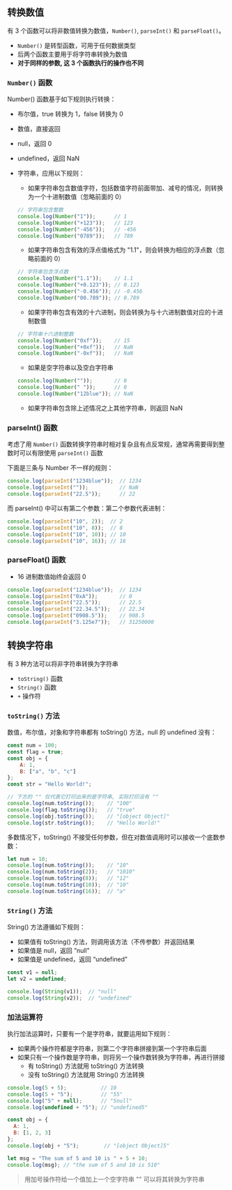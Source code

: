 ## 转换数值

有 3 个函数可以将非数值转换为数值，`Number()`, `parseInt()` 和 `parseFloat()`。

- `Number()` 是转型函数，可用于任何数据类型
- 后两个函数主要用于将字符串转换为数值
- **对于同样的参数, 这 3 个函数执行的操作也不同**

### `Number()` 函数

Number() 函数基于如下规则执行转换：

- 布尔值，true 转换为 1，false 转换为 0

- 数值，直接返回

- null，返回 0

- undefined，返回 NaN

- 字符串，应用以下规则：

  - 如果字符串包含数值字符，包括数值字符前面带加、减号的情况，则转换为一个十进制数值（忽略前面的 0）

  ```javascript
  // 字符串包含整数
  console.log(Number("1"));      // 1
  console.log(Number("+123"));   // 123
  console.log(Number("-456"));   // -456
  console.log(Number("0789"));   // 789
  ```

  - 如果字符串包含有效的浮点值格式为 "1.1"，则会转换为相应的浮点数（忽略前面的 0）

  ```javascript
  // 字符串包含浮点数
  console.log(Number("1.1"));    // 1.1
  console.log(Number("+0.123")); // 0.123
  console.log(Number("-0.456")); // -0.456
  console.log(Number("00.789")); // 0.789
  ```

  - 如果字符串包含有效的十六进制，则会转换为与十六进制数值对应的十进制数值

  ```javascript
  // 字符串十六进制整数
  console.log(Number("0xf"));    // 15
  console.log(Number("+0xf"));   // NaN
  console.log(Number("-0xf"));   // NaN
  ```

  - 如果是空字符串以及空白字符串

  ```javascript
  console.log(Number(""));       // 0
  console.log(Number(" "));      // 0
  console.log(Number("12blue")); // NaN
  ```

  - 如果字符串包含除上述情况之上其他字符串，则返回 NaN

### parseInt() 函数

考虑了用 `Number()` 函数转换字符串时相对复杂且有点反常规，通常再需要得到整数时可以有限使用 `parseInt()` 函数

下面是三条与 Number 不一样的规则：

```javascript
console.log(parseInt("1234blue"));  // 1234
console.log(parseInt(""));          // NaN
console.log(parseInt("22.5"));      // 22
```

而 parseInt() 中可以有第二个参数：第二个参数代表进制：

```javascript
console.log(parseInt("10", 2));  // 2
console.log(parseInt("10", 8));  // 8
console.log(parseInt("10", 10)); // 10
console.log(parseInt("10", 16)); // 16
```

### parseFloat() 函数

- 16 进制数值始终会返回 0

```javascript
console.log(parseInt("1234blue"));  // 1234
console.log(parseInt("0xA"));       // 0
console.log(parseInt("22.5"));      // 22.5
console.log(parseInt("22.34.5"));   // 22.34
console.log(parseInt("0908.5"));    // 908.5
console.log(parseInt("3.125e7"));   // 31250000 
```

## 转换字符串

有 3 种方法可以将非字符串转换为字符串

- `toString()` 函数
- `String()` 函数
- `+` 操作符

### `toString()` 方法

数值，布尔值，对象和字符串都有 toString() 方法，null 的 undefined 没有：

```javascript
const num = 100;
const flag = true;
const obj = {
    A: 1,
    B: ["a", "b", "c"]
};
const str = "Hello World!";

// 下方的 "" 仅代表它打印出来的是字符串, 实际打印没有 ""
console.log(num.toString());    // "100"
console.log(flag.toString());   // "true"
console.log(obj.toString());    // "[object Object]"
console.log(str.toString());    // "Hello World!"
```

多数情况下，toString() 不接受任何参数，但在对数值调用时可以接收一个底数参数：

```javascript
let num = 10;
console.log(num.toString());    // "10"
console.log(num.toString(2));   // "1010"
console.log(num.toString(8));   // "12"
console.log(num.toString(10));  // "10"
console.log(num.toString(16));  // "a"
```

### `String()` 方法

String() 方法遵循如下规则：

- 如果值有 toString() 方法，则调用该方法（不传参数）并返回结果
- 如果值是 null，返回 ”null"
- 如果值是 undefined，返回 “undefined"

```javascript
const v1 = null;
let v2 = undefined;

console.log(String(v1));  // "null"
console.log(String(v2));  // "undefined"
```

### 加法运算符

执行加法运算时，只要有一个是字符串，就要运用如下规则：

- 如果两个操作符都是字符串，则第二个字符串拼接到第一个字符串后面
- 如果只有一个操作数是字符串，则将另一个操作数转换为字符串，再进行拼接
  - 有 toString() 方法就用 toString() 方法转换
  - 没有 toString() 方法就用 String() 方法转换

```javascript
console.log(5 + 5);           // 10
console.log(5 + "5");         // "55"
console.log("5" + null);      // "5null"
console.log(undefined + "5"); // "undefined5"

const obj = {
  A: 1,
  B: [1, 2, 3]
};
console.log(obj + "5");        // "[object Object]5"

let msg = "The sum of 5 and 10 is " + 5 + 10;
console.log(msg); // "the sum of 5 and 10 is 510"
```

> 用加号操作符给一个值加上一个空字符串 "" 可以将其转换为字符串
